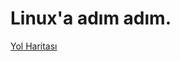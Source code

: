 Linux'a adım adım.
==================

[Yol Haritası](https://github.com/ohmycodelife/Linux/wiki/Yol-Haritas%C4%B1)